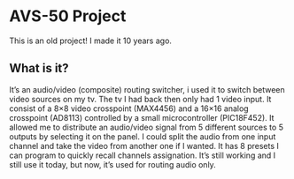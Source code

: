 AVS-50 Project
==============

This is an old project! I made it 10 years ago.


What is it?
-----------

It’s an audio/video (composite) routing switcher, i used it to switch between video sources on my tv. The tv I had back then only had 1 video input. It consist of a 8×8 video crosspoint (MAX4456) and a 16×16 analog crosspoint (AD8113) controlled by a small microcontroller (PIC18F452). It allowed me to distribute an audio/video signal from 5 different sources to 5 outputs by selecting it on the panel. I could split the audio from one input channel and take the video from another one if I wanted. It has 8 presets I can program to quickly recall channels assignation. It’s still working and I still use it today, but now, it’s used for routing audio only.
